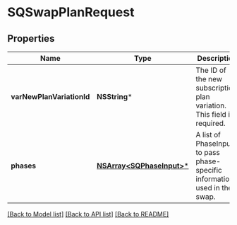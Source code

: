 # SQSwapPlanRequest

## Properties
Name | Type | Description | Notes
------------ | ------------- | ------------- | -------------
**varNewPlanVariationId** | **NSString*** | The ID of the new subscription plan variation.  This field is required. | [optional] 
**phases** | [**NSArray&lt;SQPhaseInput&gt;***](SQPhaseInput.md) | A list of PhaseInputs, to pass phase-specific information used in the swap. | [optional] 

[[Back to Model list]](../README.md#documentation-for-models) [[Back to API list]](../README.md#documentation-for-api-endpoints) [[Back to README]](../README.md)


